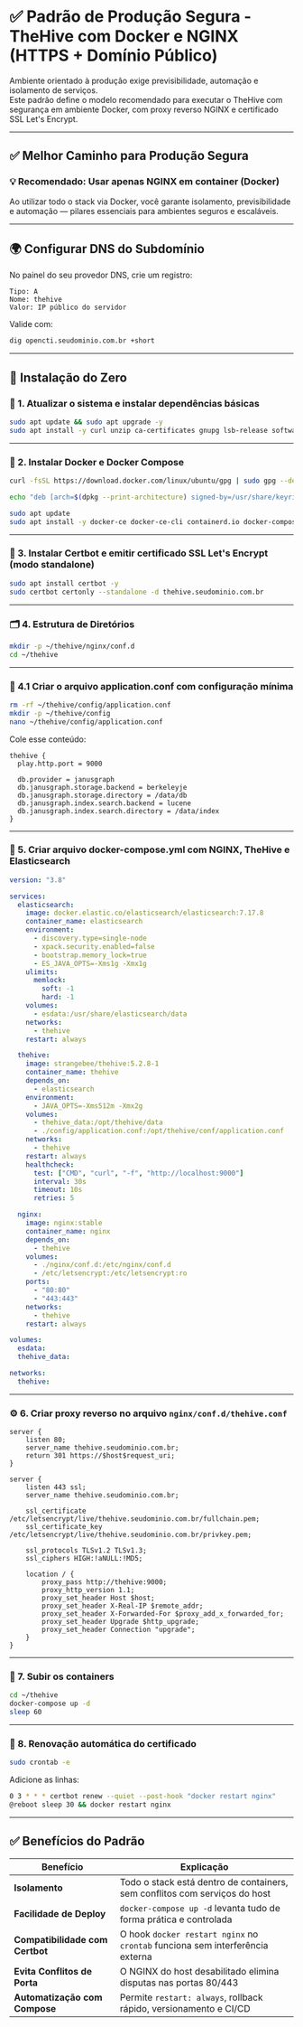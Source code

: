 # ✅ Padrão de Produção Segura - TheHive com Docker e NGINX (HTTPS + Domínio Público)

Ambiente orientado à produção exige previsibilidade, automação e isolamento de serviços.  
Este padrão define o modelo recomendado para executar o TheHive com segurança em ambiente Docker, com proxy reverso NGINX e certificado SSL Let's Encrypt.

---

## ✅ Melhor Caminho para Produção Segura

### 💡 Recomendado: Usar apenas NGINX em container (Docker)

Ao utilizar todo o stack via Docker, você garante isolamento, previsibilidade e automação — pilares essenciais para ambientes seguros e escaláveis.

---

## 🌍 Configurar DNS do Subdomínio

No painel do seu provedor DNS, crie um registro:

```
Tipo: A
Nome: thehive
Valor: IP público do servidor
```

Valide com:

```bash
dig opencti.seudominio.com.br +short
```

---


## 🚀 Instalação do Zero

### 🔧 1. Atualizar o sistema e instalar dependências básicas

```bash
sudo apt update && sudo apt upgrade -y
sudo apt install -y curl unzip ca-certificates gnupg lsb-release software-properties-common
```

---

### 🐳 2. Instalar Docker e Docker Compose

```bash
curl -fsSL https://download.docker.com/linux/ubuntu/gpg | sudo gpg --dearmor -o /usr/share/keyrings/docker-archive-keyring.gpg

echo "deb [arch=$(dpkg --print-architecture) signed-by=/usr/share/keyrings/docker-archive-keyring.gpg] https://download.docker.com/linux/ubuntu $(lsb_release -cs) stable" | sudo tee /etc/apt/sources.list.d/docker.list > /dev/null

sudo apt update
sudo apt install -y docker-ce docker-ce-cli containerd.io docker-compose-plugin docker-compose
```

---

### 🔐 3. Instalar Certbot e emitir certificado SSL Let's Encrypt (modo standalone)

```bash
sudo apt install certbot -y
sudo certbot certonly --standalone -d thehive.seudominio.com.br
```

---

### 🗂️ 4. Estrutura de Diretórios

```bash
mkdir -p ~/thehive/nginx/conf.d
cd ~/thehive
```

---

### 📝 4.1 Criar o arquivo application.conf com configuração mínima

```bash
rm -rf ~/thehive/config/application.conf
mkdir -p ~/thehive/config
nano ~/thehive/config/application.conf
```

Cole esse conteúdo:

```hocon
thehive {
  play.http.port = 9000

  db.provider = janusgraph
  db.janusgraph.storage.backend = berkeleyje
  db.janusgraph.storage.directory = /data/db
  db.janusgraph.index.search.backend = lucene
  db.janusgraph.index.search.directory = /data/index
}
```

---

### 📝 5. Criar arquivo docker-compose.yml com NGINX, TheHive e Elasticsearch

```yaml
version: "3.8"

services:
  elasticsearch:
    image: docker.elastic.co/elasticsearch/elasticsearch:7.17.8
    container_name: elasticsearch
    environment:
      - discovery.type=single-node
      - xpack.security.enabled=false
      - bootstrap.memory_lock=true
      - ES_JAVA_OPTS=-Xms1g -Xmx1g
    ulimits:
      memlock:
        soft: -1
        hard: -1
    volumes:
      - esdata:/usr/share/elasticsearch/data
    networks:
      - thehive
    restart: always

  thehive:
    image: strangebee/thehive:5.2.8-1
    container_name: thehive
    depends_on:
      - elasticsearch
    environment:
      - JAVA_OPTS=-Xms512m -Xmx2g
    volumes:
      - thehive_data:/opt/thehive/data
      - ./config/application.conf:/opt/thehive/conf/application.conf
    networks:
      - thehive
    restart: always
    healthcheck:
      test: ["CMD", "curl", "-f", "http://localhost:9000"]
      interval: 30s
      timeout: 10s
      retries: 5

  nginx:
    image: nginx:stable
    container_name: nginx
    depends_on:
      - thehive
    volumes:
      - ./nginx/conf.d:/etc/nginx/conf.d
      - /etc/letsencrypt:/etc/letsencrypt:ro
    ports:
      - "80:80"
      - "443:443"
    networks:
      - thehive
    restart: always

volumes:
  esdata:
  thehive_data:

networks:
  thehive:
```

---

### ⚙️ 6. Criar proxy reverso no arquivo `nginx/conf.d/thehive.conf`

```nginx
server {
    listen 80;
    server_name thehive.seudominio.com.br;
    return 301 https://$host$request_uri;
}

server {
    listen 443 ssl;
    server_name thehive.seudominio.com.br;

    ssl_certificate /etc/letsencrypt/live/thehive.seudominio.com.br/fullchain.pem;
    ssl_certificate_key /etc/letsencrypt/live/thehive.seudominio.com.br/privkey.pem;

    ssl_protocols TLSv1.2 TLSv1.3;
    ssl_ciphers HIGH:!aNULL:!MD5;

    location / {
        proxy_pass http://thehive:9000;
        proxy_http_version 1.1;
        proxy_set_header Host $host;
        proxy_set_header X-Real-IP $remote_addr;
        proxy_set_header X-Forwarded-For $proxy_add_x_forwarded_for;
        proxy_set_header Upgrade $http_upgrade;
        proxy_set_header Connection "upgrade";
    }
}
```

---

### 🚀 7. Subir os containers

```bash
cd ~/thehive
docker-compose up -d
sleep 60
```

---

### 🔁 8. Renovação automática do certificado

```bash
sudo crontab -e
```

Adicione as linhas:

```bash
0 3 * * * certbot renew --quiet --post-hook "docker restart nginx"
@reboot sleep 30 && docker restart nginx
```

---

## ✅ Benefícios do Padrão

| **Benefício**                 | **Explicação**                                                                 |
|------------------------------|--------------------------------------------------------------------------------|
| **Isolamento**               | Todo o stack está dentro de containers, sem conflitos com serviços do host     |
| **Facilidade de Deploy**     | `docker-compose up -d` levanta tudo de forma prática e controlada              |
| **Compatibilidade com Certbot** | O hook `docker restart nginx` no `crontab` funciona sem interferência externa |
| **Evita Conflitos de Porta** | O NGINX do host desabilitado elimina disputas nas portas 80/443                |
| **Automatização com Compose**| Permite `restart: always`, rollback rápido, versionamento e CI/CD              |
